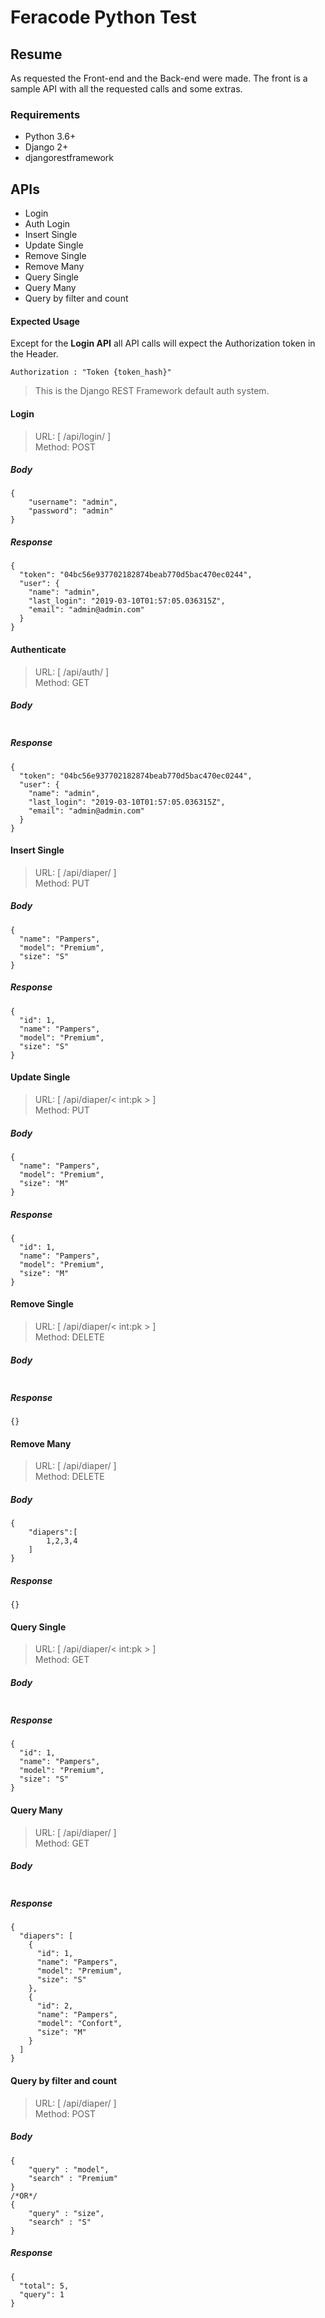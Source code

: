 # Feracode Python Test

## Resume

As requested the Front-end and the Back-end were made. The front is a sample API with all the requested calls and some extras.

### Requirements
- Python 3.6+
- Django 2+
- djangorestframework	

## APIs
- Login
- Auth Login
- Insert Single
- Update Single
- Remove Single
- Remove Many
- Query Single
- Query Many
- Query by filter and count

#### Expected Usage
 
 Except for the **Login API** all API calls will expect the Authorization token in the Header.

````
Authorization : "Token {token_hash}"
````
>This is the Django REST Framework default auth system.
 

#### Login
>URL: [ /api/login/ ] <br>
Method: POST

##### Body
```
{
	"username": "admin",
	"password": "admin"
}
```

##### Response
```
{
  "token": "04bc56e937702182874beab770d5bac470ec0244",
  "user": {
    "name": "admin",
    "last_login": "2019-03-10T01:57:05.036315Z",
    "email": "admin@admin.com"
  }
}
```

#### Authenticate
>URL: [ /api/auth/ ] <br>
Method: GET

##### Body
```
```

##### Response
```
{
  "token": "04bc56e937702182874beab770d5bac470ec0244",
  "user": {
    "name": "admin",
    "last_login": "2019-03-10T01:57:05.036315Z",
    "email": "admin@admin.com"
  }
}
```

#### Insert Single
>URL: [ /api/diaper/ ] <br>
Method: PUT

##### Body
```
{
  "name": "Pampers",
  "model": "Premium",
  "size": "S"
}
```

##### Response
```
{
  "id": 1,
  "name": "Pampers",
  "model": "Premium",
  "size": "S"
}
```

#### Update Single
>URL: [ /api/diaper/< int:pk > ] <br>
Method: PUT

##### Body
```
{
  "name": "Pampers",
  "model": "Premium",
  "size": "M"
}
```

##### Response
```
{
  "id": 1,
  "name": "Pampers",
  "model": "Premium",
  "size": "M"
}
```

#### Remove Single
>URL: [ /api/diaper/< int:pk > ] <br>
Method: DELETE

##### Body
```
```

##### Response
```
{}
```

#### Remove Many
>URL: [ /api/diaper/ ] <br>
Method: DELETE

##### Body
```
{
	"diapers":[
	    1,2,3,4
	]
}
```

##### Response
```
{}
```

#### Query Single
>URL: [ /api/diaper/< int:pk > ] <br>
Method: GET

##### Body
```
```

##### Response
```
{
  "id": 1,
  "name": "Pampers",
  "model": "Premium",
  "size": "S"
}
```

#### Query Many
>URL: [ /api/diaper/ ] <br>
Method: GET

##### Body
```
```

##### Response
```
{
  "diapers": [
    {
      "id": 1,
      "name": "Pampers",
      "model": "Premium",
      "size": "S"
    },
    {
      "id": 2,
      "name": "Pampers",
      "model": "Confort",
      "size": "M"
    }
  ]
}
```

#### Query by filter and count
>URL: [ /api/diaper/ ] <br>
Method: POST

##### Body
```
{
	"query" : "model",
	"search" : "Premium"
}
/*OR*/
{
	"query" : "size",
	"search" : "S"
}

```

##### Response
```
{
  "total": 5,
  "query": 1
}
```
